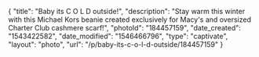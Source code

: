 {
    "title": "Baby its C O L D outside!",
    "description": "Stay warm this winter with this Michael Kors beanie created exclusively for Macy's and oversized Charter Club cashmere scarf!",
    "photoId": "184457159",
    "date_created": "1543422582",
    "date_modified": "1546466796",
    "type": "captivate",
    "layout": "photo",
    "url": "\/p\/baby-its-c-o-l-d-outside\/184457159"
}